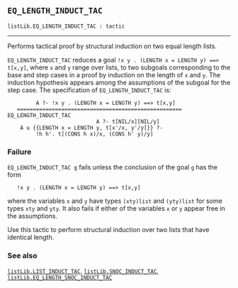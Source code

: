## `EQ_LENGTH_INDUCT_TAC`

``` hol4
listLib.EQ_LENGTH_INDUCT_TAC : tactic
```

------------------------------------------------------------------------

Performs tactical proof by structural induction on two equal length
lists.

`EQ_LENGTH_INDUCT_TAC` reduces a goal
`!x y . (LENGTH x = LENGTH y) ==> t[x,y]`, where `x` and `y` range over
lists, to two subgoals corresponding to the base and step cases in a
proof by induction on the length of `x` and `y`. The induction
hypothesis appears among the assumptions of the subgoal for the step
case. The specification of `EQ_LENGTH_INDUCT_TAC` is:

``` hol4
         A ?- !x y . (LENGTH x = LENGTH y) ==> t[x,y]
   ====================================================  EQ_LENGTH_INDUCT_TAC
                            A ?- t[NIL/x][NIL/y]
    A u {{LENGTH x = LENGTH y, t[x'/x, y'/y]}} ?-
         !h h'. t[(CONS h x)/x, (CONS h' y)/y]
```

### Failure

`EQ_LENGTH_INDUCT_TAC g` fails unless the conclusion of the goal `g` has
the form

``` hol4
   !x y . (LENGTH x = LENGTH y) ==> t[x,y]
```

where the variables `x` and `y` have types `(xty)list` and `(yty)list`
for some types `xty` and `yty`. It also fails if either of the variables
`x` or `y` appear free in the assumptions.

Use this tactic to perform structural induction over two lists that have
identical length.

### See also

[`listLib.LIST_INDUCT_TAC`](#listLib.LIST_INDUCT_TAC),
[`listLib.SNOC_INDUCT_TAC`](#listLib.SNOC_INDUCT_TAC),
[`listLib.EQ_LENGTH_SNOC_INDUCT_TAC`](#listLib.EQ_LENGTH_SNOC_INDUCT_TAC)
